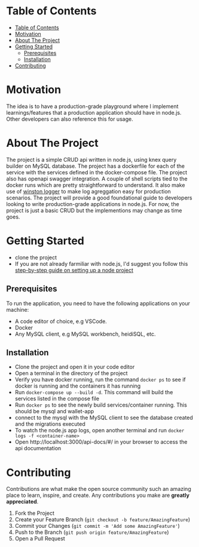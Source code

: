 # Table of Contents

- [Table of Contents](#table-of-contents)
- [Motivation](#motivation)
- [About The Project](#about-the-project)
- [Getting Started](#getting-started)
  - [Prerequisites](#prerequisites)
  - [Installation](#installation)
- [Contributing](#contributing)

# Motivation

The idea is to have a production-grade playground where I implement learnings/features that a production application should have in node.js. Other developers can also reference this for usage.

# About The Project

The project is a simple CRUD api written in node.js, using knex query builder on MySQL database. The project has a dockerfile for each of the service with the services defined in the docker-compose file. The project also has openapi swagger integration. A couple of shell scripts tied to the docker runs which are pretty straightforward to understand. It also make use of [winston logger](https://www.npmjs.com/package/winston) to make log agreggation easy for production scenarios. The project will provide a good foundational guide to developers looking to write production-grade applications in node.js. For now, the project is just a basic CRUD but the implementions may change as time goes.

# Getting Started

- clone the project
- If you are not already farmiliar with node.js, I'd suggest you follow this [step-by-step guide on setting up a node project](https://nathanagbara.hashnode.dev/nodejs-application-setup-procedure)

## Prerequisites

To run the application, you need to have the following applications on your machine:

- A code editor of choice, e.g VSCode.
- Docker
- Any MySQL client, e.g MySQL workbench, heidiSQL, etc.

## Installation

- Clone the project and open it in your code editor
- Open a terminal in the directory of the project
- Verify you have docker running, run the command `docker ps` to see if docker is running and the containers it has running
- Run `docker-compose up --build -d`. This command will build the services listed in the compose file
- Run `docker ps` to see the newly build services/container running. This should be mysql and wallet-app
- connect to the mysql with the MySQL client to see the database created and the migrations executed
- To watch the node.js app logs, open another terminal and run `docker logs -f <container-name>`
- Open http://localhost:3000/api-docs/#/ in your browser to access the api documentation

# Contributing

Contributions are what make the open source community such an amazing place to learn, inspire, and create. Any contributions you make are **greatly appreciated**.

1. Fork the Project
2. Create your Feature Branch (`git checkout -b feature/AmazingFeature`)
3. Commit your Changes (`git commit -m 'Add some AmazingFeature'`)
4. Push to the Branch (`git push origin feature/AmazingFeature`)
5. Open a Pull Request
